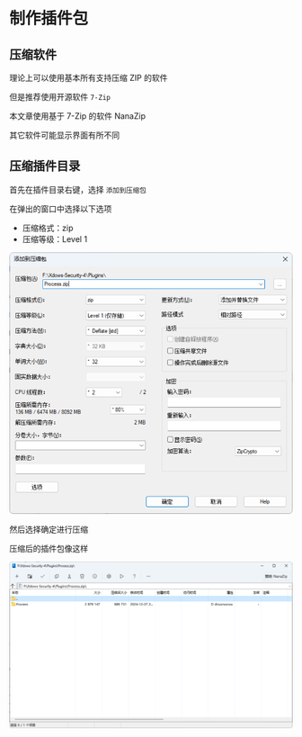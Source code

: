 # 制作插件包

## 压缩软件

理论上可以使用基本所有支持压缩 ZIP 的软件

但是推荐使用开源软件 `7-Zip`

本文章使用基于 7-Zip 的软件 NanaZip

其它软件可能显示界面有所不同

## 压缩插件目录

首先在插件目录右键，选择 `添加到压缩包`

在弹出的窗口中选择以下选项

- 压缩格式：zip
- 压缩等级：Level 1

![截图1](./../../PNG/Pack-1.png)

然后选择确定进行压缩

压缩后的插件包像这样

![截图2](./../../PNG/Pack-2.png)
